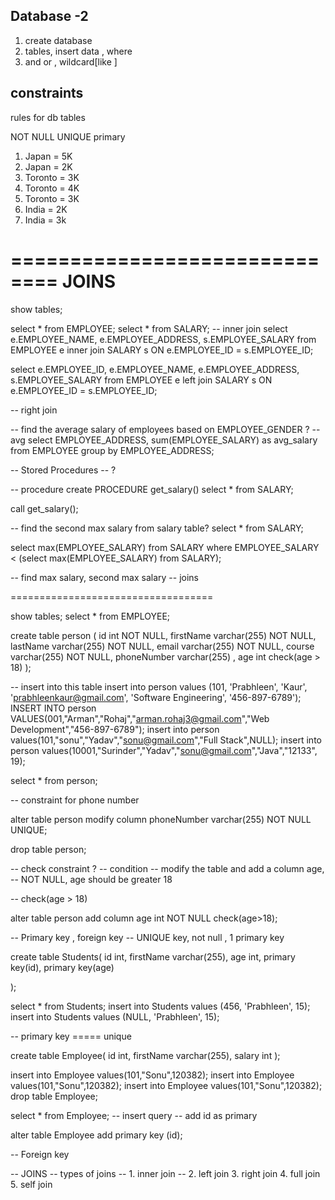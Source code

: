 ## Database -2

1. create database 
2. tables, insert data , where 
3. and or , wildcard[like ]


## constraints 
rules for db tables 

NOT NULL 
UNIQUE 
primary 


1. Japan = 5K
2. Japan = 2K
3. Toronto = 3K
4. Toronto = 4K 
5. Toronto = 3K
6. India = 2K
7. India = 3k



==============================
JOINS 
==============================


show tables;

select * from EMPLOYEE;
select * from SALARY;
-- inner join
select e.EMPLOYEE_NAME, e.EMPLOYEE_ADDRESS, s.EMPLOYEE_SALARY
from EMPLOYEE e
inner join
SALARY s
ON
e.EMPLOYEE_ID = s.EMPLOYEE_ID;


select e.EMPLOYEE_ID, e.EMPLOYEE_NAME, e.EMPLOYEE_ADDRESS, s.EMPLOYEE_SALARY
from EMPLOYEE e
left join
SALARY s
ON
e.EMPLOYEE_ID = s.EMPLOYEE_ID;


-- right join

-- find the average salary of employees based on EMPLOYEE_GENDER ?
-- avg
select  EMPLOYEE_ADDRESS, sum(EMPLOYEE_SALARY) as avg_salary from EMPLOYEE
group by EMPLOYEE_ADDRESS;



-- Stored Procedures
-- ?

-- procedure
create PROCEDURE get_salary()
select * from SALARY;


call get_salary();

-- find the second max salary from salary table?
select * from SALARY;


select max(EMPLOYEE_SALARY) from SALARY
where EMPLOYEE_SALARY < (select max(EMPLOYEE_SALARY) from SALARY);

--  find max salary, second max salary
-- joins 



===================================

show tables;
select * from EMPLOYEE;

create table person (
id int NOT NULL,
firstName varchar(255) NOT NULL,
lastName varchar(255) NOT NULL,
email varchar(255) NOT NULL,
course varchar(255) NOT NULL,
phoneNumber varchar(255) ,
age int
check(age > 18)
);

-- insert into this table
insert into person values (101, 'Prabhleen', 'Kaur', 'prabhleenkaur@gmail.com', 'Software Engineering', '456-897-6789');
INSERT INTO person VALUES(001,"Arman","Rohaj","arman.rohaj3@gmail.com","Web Development","456-897-6789");
insert into person values(101,"sonu","Yadav","sonu@gmail.com","Full Stack",NULL);
insert into person values(10001,"Surinder","Yadav","sonu@gmail.com","Java","12133", 19);

select * from person;


-- constraint for phone number

alter table person
modify column phoneNumber varchar(255) NOT NULL UNIQUE;

drop table person;


-- check constraint ?
-- condition
-- modify the table and add a column age,
-- NOT NULL, age should be greater 18


-- check(age > 18)

alter table person add column age int NOT NULL check(age>18);



--  Primary key , foreign key
-- UNIQUE key, not null , 1 primary key

create table Students(
id int,
firstName varchar(255),
age int,
primary key(id),
primary key(age)

);

select * from Students;
insert into Students values (456, 'Prabhleen', 15);
insert into Students values (NULL, 'Prabhleen', 15);


-- primary key ===== unique

create table Employee(
id int,
firstName varchar(255),
salary int
);

insert into Employee values(101,"Sonu",120382);
insert into Employee values(101,"Sonu",120382);
insert into Employee values(101,"Sonu",120382);
drop table Employee;

select * from Employee;
-- insert query
-- add id as primary

alter table Employee
add primary key (id);


-- Foreign key





-- JOINS
-- types of joins
-- 1. inner join
-- 2. left join 3. right join 4. full join 5. self join 

































